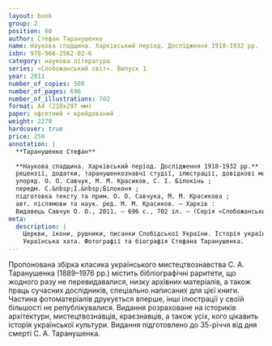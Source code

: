 ```yaml
---
layout: book
group: 2
position: 60
author: Стефан Таранушенко
name: Наукова спадщина. Харківський період. Дослідження 1918-1932 рр.
isbn: 978-966-2562-02-6
category: наукова література
series: «Слобожанський світ». Випуск 1
year: 2011
number_of_copies: 500
number_of_pages: 696
number_of_illustrations: 702
format: А4 (210х297 мм)
paper: офсетний + крейдований
weight: 2270
hardcover: true
price: 250
annotation: |
  **Таранушенко Стефан**

  **Наукова спадщина. Харківський період. Дослідження 1918-1932 рр.** : *монографічні видання, статті,
  рецензії, додатки, таранушенкознавчі студії, ілюстрації, довідкові матеріали* /
  упоряд. О. О. Савчук, М. М. Красиков, С. І. Білокінь ;
  передм. С.&nbsp;І.&nbsp;Білоконя ;
  підготовка тексту та прим. О. О. Савчука, М. М. Красикова ;
  авт. післямови та наук. ред. М. М. Красиков. — Харків :
  Видавець Савчук О. О., 2011. — 696 с., 702 іл. — (Cерія «Слобожанський світ». Випуск 1.).
meta:
  description: |
    Церкви, ікони, рушники, писанки Слобідської України. Історія українського мистецтвознавства.
    Українська хата. Фотографії та біографія Стефана Таранушенка.
---
```


Пропонована збірка класика українського мистецтвознавства С. А. Таранушенка (1889–1976 рр.) містить
бібліографічні раритети, що жодного разу не перевидавалися, низку архівних матеріалів, а також праць
сучасних дослідників, спеціально написаних для цієї книги. Частина фотоматеріалів друкується вперше,
інші ілюстрації у своїй більшості не републікувалися. Видання розраховане на істориків архітектури,
мистецтвознавців, краєзнавців, а також усіх, кого цікавить історія української культури. Видання
підготовлено до 35-річчя від дня смерті С. А. Таранушенка.
